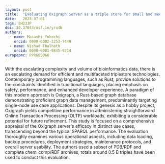 ```yaml
---
layout: post
title:  "Evaluating Oxigraph Server as a triple store for small and medium-sized datasets"
date:   2023-07-01
tags: BH23JP
doi: 10.37044/osf.io/yru4b
authors:
  - name: Masashi Yokochi
    orcid: 0000-0002-3253-7449
  - name: Nishad Thalhath
    orcid: 0000-0001-9845-9714
europepmc: PPR685068
---
```


With the escalating complexity and volume of bioinformatics data, there is an escalating demand for efficient and multifaceted triplestore technologies. Contemporary programming languages, such as Rust, provide solutions to the constraints identified in traditional languages, placing emphasis on safety, performance, and enhanced developer experience. A paradigm of this modern approach is Oxigraph, a Rust-based graph database demonstrating proficient graph data management, predominantly targeting single-node use case applications. Despite its genesis as a hobby project, Oxigraph yields competitive performance in administering straightforward Online Transaction Processing (OLTP) workloads, exhibiting a considerable potential for future refinement. This study is focused on a comprehensive appraisal of the Oxigraph server's efficacy in distinct use cases, transcending beyond the typical SPARQL performance. The evaluation thoroughly examines various operational aspects, including data loading, backup procedures, deployment strategies, maintenance protocols, and overall server usability. The authors used a subset of PDB/RDF and complete chem_comp/RDF archives; totals around 0.5 B triples have been used to conduct this evaluation.

